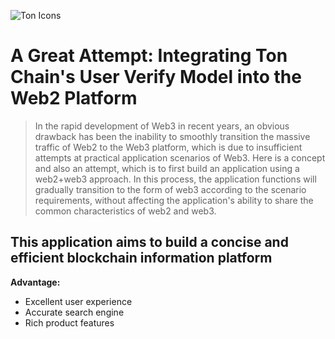 
![Ton Icons](https://github.com/0xdoomxy/blog/blob/main/images/ton_symbol.png)
# A Great Attempt: Integrating Ton Chain's User Verify Model into the Web2 Platform



> In the rapid development of Web3 in recent years, an obvious drawback has been the inability to smoothly transition the massive traffic of Web2 to the Web3 platform, which is due to insufficient attempts at practical application scenarios of Web3. Here is a concept and also an attempt, which is to first build an application using a web2+web3 approach. In this process, the application functions will gradually transition to the form of web3 according to the scenario requirements, without affecting the application's ability to share the common characteristics of web2 and web3.

## This application aims to build a concise and efficient blockchain information platform

**Advantage:**

+ Excellent user experience
+ Accurate search engine
+ Rich product features
